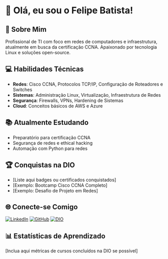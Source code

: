 # 👋 Olá, eu sou o Felipe Batista!

## 🚀 Sobre Mim
Profissional de TI com foco em redes de computadores e infraestrutura, atualmente em busca da certificação CCNA. Apaixonado por tecnologia Linux e soluções open-source.

## 💻 Habilidades Técnicas
- **Redes**: Cisco CCNA, Protocolos TCP/IP, Configuração de Roteadores e Switches
- **Sistemas**: Administração Linux, Virtualização, Infraestrutura de Redes
- **Segurança**: Firewalls, VPNs, Hardening de Sistemas
- **Cloud**: Conceitos básicos de AWS e Azure

## 📚 Atualmente Estudando
- Preparatório para certificação CCNA
- Segurança de redes e ethical hacking
- Automação com Python para redes

## 🏆 Conquistas na DIO
- [Liste aqui badges ou certificados conquistados]
- [Exemplo: Bootcamp Cisco CCNA Completo]
- [Exemplo: Desafio de Projeto em Redes]

## 🌐 Conecte-se Comigo
[![LinkedIn](https://img.shields.io/badge/LinkedIn-0077B5?style=flat&logo=linkedin&logoColor=white)](https://www.linkedin.com/in/seu-perfil)
[![GitHub](https://img.shields.io/badge/GitHub-100000?style=flat&logo=github&logoColor=white)](https://github.com/Felipe-Batista-Silva)
[![DIO](https://img.shields.io/badge/DIO-000?style=flat&logo=&logoColor=white)](https://www.dio.me/users/felipelinux)

## 📊 Estatísticas de Aprendizado
[Inclua aqui métricas de cursos concluídos na DIO se possível]

